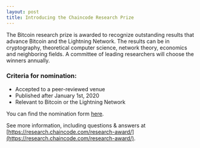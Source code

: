 ```yaml
---
layout: post
title: Introducing the Chaincode Research Prize
---
```


<!--- ### About --->

The Bitcoin research prize is awarded to recognize outstanding results that advance Bitcoin and the Lightning Network. The results can be in cryptography, theoretical computer science, network theory, economics and neighboring fields. A committee of leading researchers will choose the winners annually.

### Criteria for nomination:
- Accepted to a peer-reviewed venue
- Published after January 1st, 2020
- Relevant to Bitcoin or the Lightning Network


<!--- * [Example link](http://hyde.getpoole.com) -->

You can find the nomination form [here](https://docs.google.com/forms/d/e/1FAIpQLSdbjYFSUZcaWWFQHHVNRjd7jO_JEzvkCL7KtHmwgWt0etMaWA/viewform?usp=sf_link).

See more information, including questions & answers at [https://research.chaincode.com/research-award/](https://research.chaincode.com/research-award/).



